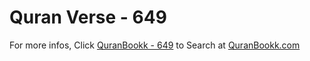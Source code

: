 # Quran Verse - 649 

For more infos, Click [QuranBookk - 649](https://www.quranbookk.com/quran/search?q=649) to Search at [QuranBookk.com](http://quranbookk.com/)